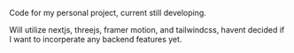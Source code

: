 Code for my personal project, current still developing.

Will utilize nextjs, threejs, framer motion, and tailwindcss, havent decided if I want to incorperate any backend features yet. 

